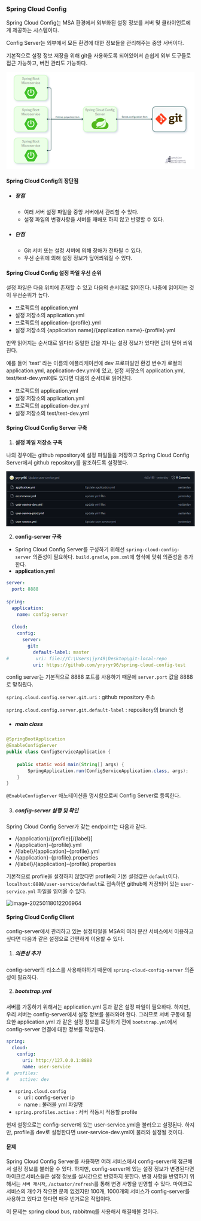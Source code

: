 ### Spring Cloud Config

Spring Cloud Config는 MSA 환경에서 외부화된 설정 정보를 서버 및 클라이언트에게 제공하는 시스템이다.

Config Server는 외부에서 모든 환경에 대한 정보들을 관리해주는 중앙 서버이다. 

기본적으로 설정 정보 저장을 위해 git을 사용하도록 되어있어서 손쉽게 외부 도구들로 접근 가능하고, 버전 관리도 가능하다.

<img src="../images/image-20250118005400877.png" alt="image-20250118005400877" style="zoom:80%;" />



#### Spring Cloud Config의 장단점

- ##### 장점

  - 여러 서버 설정 파일을 중앙 서버에서 관리할 수 있다.
  - 설정 파일의 변경사항을 서버를 재배포 하지 않고 반영할 수 있다.

- ##### 단점

  - Git 서버 또는 설정 서버에 의해 장애가 전파될 수 있다.
  - 우선 순위에 의해 설정 정보가 덮어씌워질 수 있다.



#### Spring Cloud Config 설정 파일 우선 순위

설정 파일은 다음 위치에 존재할 수 있고 다음의 순서대로 읽어진다. 나중에 읽어지는 것이 우선순위가 높다.

- 프로젝트의 application.yml
- 설정 저장소의 application.yml
- 프로젝트의 application-{profile}.yml
- 설정 저장소의 {application name}/{application name}-{profile}.yml



만약 읽어지는 순서대로 읽다라 동일한 값을 지니는 설정 정보가 있다면 값이 덮어 씌워진다.

예를 들어 'test' 라는 이름의 애플리케이션에 dev 프로파일인 환경 변수가 로컬의 application.yml, application-dev.yml에 있고, 설정 저장소의 application.yml, test/test-dev.yml에도 있다면 다음의 순서대로 읽어진다.

- 프로젝트의 application.yml
- 설정 저장소의 application.yml
- 프로젝트의 application-dev.yml
- 설정 저장소의 test/test-dev.yml



#### Spring Cloud Config Server 구축

1. **설정 파일 저장소 구축**

나의 경우에는 github repository에 설정 파일들을 저장하고 Spring Cloud Config Server에서 github repository를 참조하도록 설정했다.

![image-20250118010937473](../images/image-20250118010937473.png)



2. **config-server 구축**

- Spring Cloud Config Server를 구성하기 위해선 `spring-cloud-config-server` 의존성이 필요하다. `build.gradle`, `pom.xml`에 형식에 맞춰 의존성을 추가한다.
- **application.yml**

```yaml
server:
  port: 8888

spring:
  application:
    name: config-server

  cloud:
    config:
      server:
        git:
          default-label: master
#          uri: file://C:\Users\jyr49\Desktop\git-local-repo
          uri: https://github.com/yryryr96/spring-cloud-config-test

```

config server는 기본적으로 8888 포트를 사용하기 때문에 `server.port` 값을 8888로 맞춰줬다.

`spring.cloud.config.server.git.uri` : github repository 주소

`spring.cloud.config.server.git.default-label` : repository의 branch 명



- ##### main class

```java
@SpringBootApplication
@EnableConfigServer
public class ConfigServiceApplication {

    public static void main(String[] args) {
        SpringApplication.run(ConfigServiceApplication.class, args);
    }
}
```

`@EnableConfigServer` 애노테이션을 명시함으로써 Config Server로 등록한다.



3. ##### config-server 실행 및 확인

Spring Cloud Config Server가 갖는 endpoint는 다음과 같다.

- /{application}/{profile}[/{label}]
- /{application}-{profile}.yml
- /{label}/{application}-{profile}.yml
- /{application}-{profile}.properties
- /{label}/{application}-{profile}.properties

기본적으로 profile을 설정하지 않았다면 profile의 기본 설정값은 `default`이다. `localhost:8888/user-service/default`로 접속하면 github에 저장되어 있는 `user-service.yml` 파일을 읽어올 수 있다.

![image-20250118012206964](C:\Users\jyr49\Desktop\TIL\images\image-20250118012206964.png)



#### Spring Cloud Config Client

config-server에서 관리하고 있는 설정파일을 MSA의 여러 분산 서비스에서 이용하고 싶다면 다음과 같은 설정으로 간편하게 이용할 수 있다.



1. ##### 의존성 추가

config-server의 리소스를 사용해야하기 때문에 `spring-cloud-config-server` 의존성이 필요하다.

2. ##### bootstrap.yml

서버를 가동하기 위해서는 application.yml 등과 같은 설정 파일이 필요하다. 하지만, 우리 서버는 config-server에서 설정 정보를 불러와야 한다. 그러므로 서버 구동에 필요한 application.yml 과 같은 설정 정보를 로딩하기 전에 `bootstrap.yml`에서 config-server 연결에 대한 정보를 작성한다.

```yaml
spring:
  cloud:
    config:
      uri: http://127.0.0.1:8888
      name: user-service
#  profiles:
#    active: dev
```

- `spring.cloud.config`
  - uri : config-server ip
  - name : 불러올 yml 파일명
- `spring.profiles.active` : 서버 작동시 적용할 profile

현재 설정으로는 config-server에 있는 user-service.yml을 불러오고 설정된다. 하지만, profile을 dev로 설정한다면 user-service-dev.yml이 불러와 설정될 것이다.



#### 문제

Spring Cloud Config Server를 사용하면 여러 서비스에서 config-server에 접근해서 설정 정보를 불러올 수 있다. 하지만, config-server에 있는 설정 정보가 변경된다면 마이크로서비스들은 설정 정보를 실시간으로 반영하지 못한다. 변경 사항을 반영하기 위해서는 `서버 재시작`, `/actuator/refresh`를 통해 변경 사항을 반영할 수 있다. 마이크로서비스의 개수가 작으면 문제 없겠지만 100개, 1000개의 서비스가 config-server를 사용하고 있다고 한다면 매우 번거로운 작업이다.

이 문제는 spring cloud bus, rabbitmq를 사용해서 해결해볼 것이다.

